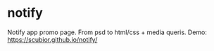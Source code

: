 # notify
Notify app promo page. From psd to html/css + media queris. 
Demo: https://scubior.github.io/notify/
